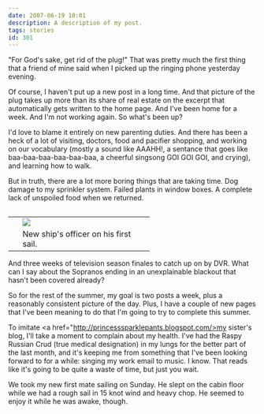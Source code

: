 ```yaml
---
date: 2007-06-19 10:01
description: A description of my post.
tags: stories
id: 301
---
```

"For God's sake, get rid of the plug!"  That was pretty much the first thing that a friend of mine said when I picked up the ringing phone yesterday evening.

Of course, I haven't put up a new post in a long time.  And that picture of the plug takes up more than its share of real estate on the excerpt that automatically gets written to the home page.  And I've been home for a week.  And I'm not working again.  So what's been up?
<!--more-->
I'd love to blame it entirely on new parenting duties.  And there has been a heck of a lot of visiting, doctors, food and pacifier shopping, and working on our vocabulary (mostly a sound like AAAHH!, a sentance that goes like baa-baa-baa-baa-baa-baa, a cheerful singsong GOI GOI GOI, and crying), and learning how to walk.

But in truth, there are a lot more boring things that are taking time.  Dog damage to my sprinkler system.  Failed plants in window boxes.  A complete lack of unspoiled food when we returned.  

<table cellpadding="2" align="right"><tr><td width="5" rowspan="2"><spacer type="block" width="5" height="1"></td><td width="250" ><img src="/img/firstmate.jpg"></td></tr><tr><td class="caption" width="250">New ship's officer on his first sail.</td></tr></table>

And three weeks of television season finales to catch up on by DVR.  What can I say about the Sopranos ending in an unexplainable blackout that hasn't been covered already?

So for the rest of the summer, my goal is two posts a week, plus a reasonably consistent picture of the day.  Plus, I have a couple of new pages that I've been meaning to do that I'm going to try to complete this summer.

To imitate <a href="http://princesssparklepants.blogspot.com/>my sister's blog</a>, I'll take a moment to complain about my health.  I've had the Raspy Russian Crud (true medical designation) in my lungs for the better part of the last month, and it's keeping me from something that I've been looking forward to for a while:  singing my work email to music.  I know.  That reads like it's going to be quite a waste of time, but just you wait.

We took my new first mate sailing on Sunday.  He slept on the cabin floor while we had a rough sail in 15 knot wind and heavy chop.  He seemed to enjoy it while he was awake, though.

